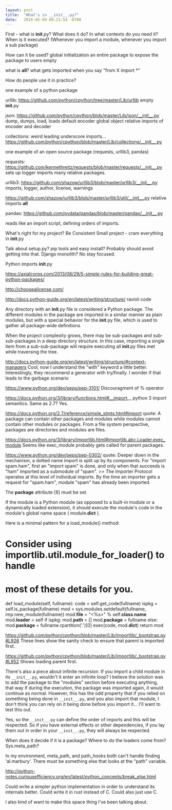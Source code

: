 ```yaml
---
layout: post
title:  "What's in __init__.py?"
date:   2016-05-09 08:21:54 -0700
---
```


First - what is __init__.py? What does it do? In what contexts do you need it?
When is it executed? (Whenever you import a module, whenever you import a sub package)

How can it be used?
global initialization
an entire package
to expose the package to users
empty

what is __all__?
what gets imported when you say "from X import \*"

How do people use it in practice?

one example of a python package

urllib:
https://github.com/python/cpython/tree/master/Lib/urllib
empty __init__.py

json:
https://github.com/python/cpython/blob/master/Lib/json/__init__.py
dump, dumps, load, loads
default encoder global object
relative imports of encoder and decoder

collections:
weird leading underscore imports...
https://github.com/python/cpython/blob/master/Lib/collections/__init__.py

one example of an open source package
(requests, urllib3, pandas)

requests:
https://github.com/kennethreitz/requests/blob/master/requests/__init__.py
sets up logger
imports many relative packages.

urllib3:
https://github.com/shazow/urllib3/blob/master/urllib3/__init__.py
imports, logger, author, license, warnings

https://github.com/shazow/urllib3/blob/master/urllib3/util/__init__.py
relative imports __all__

pandas:
https://github.com/pydata/pandas/blob/master/pandas/__init__.py

reads like an import script, defining orders of imports.

What's right for my project?
Be Consistent
Small project - cram everything in __init__.py


Talk about setup.py? pip tools and easy install?  Probably should avoid getting into that.
Django monolith?  No stay focused.



Python imports
__init__.py

https://axialcorps.com/2013/08/29/5-simple-rules-for-building-great-python-packages/

http://choosealicense.com/

http://docs.python-guide.org/en/latest/writing/structure/
ravioli code

Any directory with an __init__.py file is considered a Python package. The different modules in the package are imported in a similar manner as plain modules, but with a special behavior for the __init__.py file, which is used to gather all package-wide definitions

When the project complexity grows, there may be sub-packages and sub-sub-packages in a deep directory structure. In this case, importing a single item from a sub-sub-package will require executing all __init__.py files met while traversing the tree.

http://docs.python-guide.org/en/latest/writing/structure/#context-managers
Cool, now I understand the "with" keyword a little better.
Interestingly, they recommend a generator with try/finally.  I wonder if that leads
to the garbage scenario


https://www.python.org/dev/peps/pep-3101/
Discouragment of % operator


https://docs.python.org/3/library/functions.html#__import__
python 3 import semantics.  Same as 2.7? Yes.

https://docs.python.org/2.7/reference/simple_stmts.html#import
quote: A package can contain other packages and modules while modules cannot contain other modules or packages. From a file system perspective, packages are directories and modules are files.

https://docs.python.org/3/library/importlib.html#importlib.abc.Loader.exec_module
Seems like exec_module probably gets called for parent packages.


https://www.python.org/dev/peps/pep-0302/
quote: Deeper down in the mechanism, a dotted name import is split up by its components. For "import spam.ham", first an "import spam" is done, and only when that succeeds is "ham" imported as a submodule of "spam". >> The Importer Protocol operates at this level of individual imports. By the time an importer gets a request for "spam.ham", module "spam" has already been imported.


The __package__ attribute [8] must be set.

If the module is a Python module (as opposed to a built-in module or a dynamically loaded extension), it should execute the module's code in the module's global name space ( module.__dict__ ).

Here is a minimal pattern for a load_module() method:

# Consider using importlib.util.module_for_loader() to handle
# most of these details for you.
def load_module(self, fullname):
    code = self.get_code(fullname)
    ispkg = self.is_package(fullname)
    mod = sys.modules.setdefault(fullname, imp.new_module(fullname))
    mod.__file__ = "<%s>" % self.__class__.__name__
    mod.__loader__ = self
    if ispkg:
        mod.__path__ = []
        mod.__package__ = fullname
    else:
        mod.__package__ = fullname.rpartition('.')[0]
    exec(code, mod.__dict__)
    return mod

https://github.com/python/cpython/blob/master/Lib/importlib/_bootstrap.py#L926
These lines show the sanity check to ensure that parent is imported first.

https://github.com/python/cpython/blob/master/Lib/importlib/_bootstrap.py#L952
Shows loading parent first.

There's also a piece about infinite recursion.  If you import a child module in its `__init__.py`, wouldn't it enter an infinite loop?  I believe the solution was to add the package to the "modules" section before executing anything, that way if during the execution, the package was imported again, it would continue as normal.  However, this has the odd property that if you relied on something being done in `__init__.py`, and you also import that module, I don't think you can rely on it being done before you import it...  I'll want to test this out.

Yes, so the `__init__.py` can define the order of imports and this will be respected.  So if you have external effects or other dependencies, if you lay them out in order in your `__init__.py`,
they will always be respected.

When does it decide if it is a package?
Where to do the loaders come from? Sys.meta_path?

In my environment, meta_path, and path_hooks both can't handle finding 'al.marbury'.  There must be something else that looks at the "path" variable.



http://python-notes.curiousefficiency.org/en/latest/python_concepts/break_else.html


Could write a simpler python implementation in order to understand its internals
better.  Could write it in rust instead of C.  Could also just use C.

I also kind of want to make this space thing I've been talking about.

